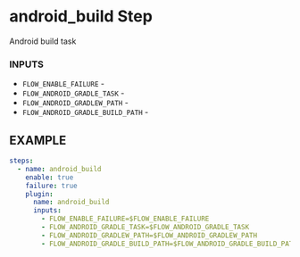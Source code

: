 
# android_build Step
Android build task

### INPUTS
* `FLOW_ENABLE_FAILURE` - 
* `FLOW_ANDROID_GRADLE_TASK` - 
* `FLOW_ANDROID_GRADLEW_PATH` - 
* `FLOW_ANDROID_GRADLE_BUILD_PATH` - 

## EXAMPLE 

```yml
steps:
  - name: android_build
    enable: true
    failure: true
    plugin:
      name: android_build
      inputs:
        - FLOW_ENABLE_FAILURE=$FLOW_ENABLE_FAILURE
        - FLOW_ANDROID_GRADLE_TASK=$FLOW_ANDROID_GRADLE_TASK
        - FLOW_ANDROID_GRADLEW_PATH=$FLOW_ANDROID_GRADLEW_PATH
        - FLOW_ANDROID_GRADLE_BUILD_PATH=$FLOW_ANDROID_GRADLE_BUILD_PATH
```

